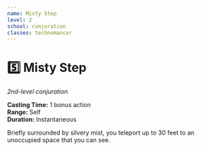 ```yaml
---
name: Misty Step
level: 2
school: conjuration
classes: technomancer
---
```


# :five: Misty Step 
_2nd-level conjuration_ 

**Casting Time:** 1 bonus action    
**Range:** Self    
**Duration:** Instantaneous 

Briefly surrounded by silvery mist, you teleport up to 30 feet to an unoccupied space that you can see. 